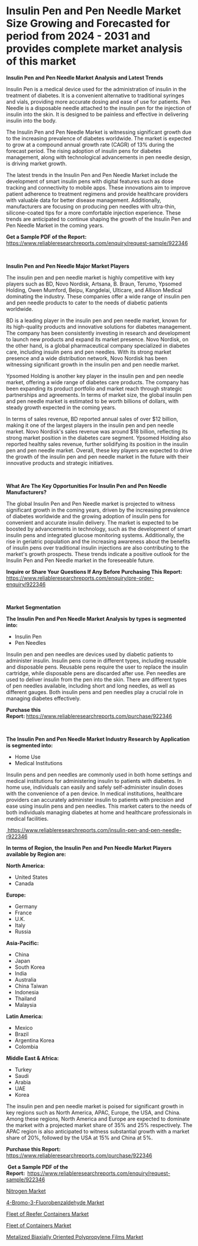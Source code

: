 <p><h1>Insulin Pen and Pen Needle Market Size Growing and Forecasted for period from 2024 - 2031 and provides complete market analysis of this market</h1></p><p><strong>Insulin Pen and Pen Needle Market Analysis and Latest Trends</strong></p>
<p><p>Insulin Pen is a medical device used for the administration of insulin in the treatment of diabetes. It is a convenient alternative to traditional syringes and vials, providing more accurate dosing and ease of use for patients. Pen Needle is a disposable needle attached to the insulin pen for the injection of insulin into the skin. It is designed to be painless and effective in delivering insulin into the body.</p><p>The Insulin Pen and Pen Needle Market is witnessing significant growth due to the increasing prevalence of diabetes worldwide. The market is expected to grow at a compound annual growth rate (CAGR) of 13% during the forecast period. The rising adoption of insulin pens for diabetes management, along with technological advancements in pen needle design, is driving market growth.</p><p>The latest trends in the Insulin Pen and Pen Needle Market include the development of smart insulin pens with digital features such as dose tracking and connectivity to mobile apps. These innovations aim to improve patient adherence to treatment regimens and provide healthcare providers with valuable data for better disease management. Additionally, manufacturers are focusing on producing pen needles with ultra-thin, silicone-coated tips for a more comfortable injection experience. These trends are anticipated to continue shaping the growth of the Insulin Pen and Pen Needle Market in the coming years.</p></p>
<p><strong>Get a Sample PDF of the Report:&nbsp;</strong> <a href="https://www.reliableresearchreports.com/enquiry/request-sample/922346">https://www.reliableresearchreports.com/enquiry/request-sample/922346</a></p>
<p>&nbsp;</p>
<p><strong>Insulin Pen and Pen Needle Major Market Players</strong></p>
<p><p>The insulin pen and pen needle market is highly competitive with key players such as BD, Novo Nordisk, Artsana, B. Braun, Terumo, Ypsomed Holding, Owen Mumford, Beipu, Kangdelai, Ulticare, and Allison Medical dominating the industry. These companies offer a wide range of insulin pen and pen needle products to cater to the needs of diabetic patients worldwide.</p><p>BD is a leading player in the insulin pen and pen needle market, known for its high-quality products and innovative solutions for diabetes management. The company has been consistently investing in research and development to launch new products and expand its market presence. Novo Nordisk, on the other hand, is a global pharmaceutical company specialized in diabetes care, including insulin pens and pen needles. With its strong market presence and a wide distribution network, Novo Nordisk has been witnessing significant growth in the insulin pen and pen needle market.</p><p>Ypsomed Holding is another key player in the insulin pen and pen needle market, offering a wide range of diabetes care products. The company has been expanding its product portfolio and market reach through strategic partnerships and agreements. In terms of market size, the global insulin pen and pen needle market is estimated to be worth billions of dollars, with steady growth expected in the coming years.</p><p>In terms of sales revenue, BD reported annual sales of over $12 billion, making it one of the largest players in the insulin pen and pen needle market. Novo Nordisk's sales revenue was around $18 billion, reflecting its strong market position in the diabetes care segment. Ypsomed Holding also reported healthy sales revenue, further solidifying its position in the insulin pen and pen needle market. Overall, these key players are expected to drive the growth of the insulin pen and pen needle market in the future with their innovative products and strategic initiatives.</p></p>
<p>&nbsp;</p>
<p><strong>What Are The Key Opportunities For Insulin Pen and Pen Needle Manufacturers?</strong></p>
<p><p>The global Insulin Pen and Pen Needle market is projected to witness significant growth in the coming years, driven by the increasing prevalence of diabetes worldwide and the growing adoption of insulin pens for convenient and accurate insulin delivery. The market is expected to be boosted by advancements in technology, such as the development of smart insulin pens and integrated glucose monitoring systems. Additionally, the rise in geriatric population and the increasing awareness about the benefits of insulin pens over traditional insulin injections are also contributing to the market's growth prospects. These trends indicate a positive outlook for the Insulin Pen and Pen Needle market in the foreseeable future.</p></p>
<p><strong>Inquire or Share Your Questions If Any Before Purchasing This Report:</strong> <a href="https://www.reliableresearchreports.com/enquiry/pre-order-enquiry/922346">https://www.reliableresearchreports.com/enquiry/pre-order-enquiry/922346</a></p>
<p>&nbsp;</p>
<p><strong>Market Segmentation</strong></p>
<p><strong>The Insulin Pen and Pen Needle Market Analysis by types is segmented into:</strong></p>
<p><ul><li>Insulin Pen</li><li>Pen Needles</li></ul></p>
<p><p>Insulin pen and pen needles are devices used by diabetic patients to administer insulin. Insulin pens come in different types, including reusable and disposable pens. Reusable pens require the user to replace the insulin cartridge, while disposable pens are discarded after use. Pen needles are used to deliver insulin from the pen into the skin. There are different types of pen needles available, including short and long needles, as well as different gauges. Both insulin pens and pen needles play a crucial role in managing diabetes effectively.</p></p>
<p><strong>Purchase this Report:&nbsp;</strong><a href="https://www.reliableresearchreports.com/purchase/922346">https://www.reliableresearchreports.com/purchase/922346</a></p>
<p>&nbsp;</p>
<p><strong>The Insulin Pen and Pen Needle Market Industry Research by Application is segmented into:</strong></p>
<p><ul><li>Home Use</li><li>Medical Institutions</li></ul></p>
<p><p>Insulin pens and pen needles are commonly used in both home settings and medical institutions for administering insulin to patients with diabetes. In home use, individuals can easily and safely self-administer insulin doses with the convenience of a pen device. In medical institutions, healthcare providers can accurately administer insulin to patients with precision and ease using insulin pens and pen needles. This market caters to the needs of both individuals managing diabetes at home and healthcare professionals in medical facilities.</p></p>
<p><a href="https://www.reliableresearchreports.com/insulin-pen-and-pen-needle-r922346">&nbsp;https://www.reliableresearchreports.com/insulin-pen-and-pen-needle-r922346</a></p>
<p><strong>In terms of Region, the Insulin Pen and Pen Needle Market Players available by Region are:</strong></p>
<p>
    <p> <strong> North America: </strong>
        <ul>
            <li>United States</li>
            <li>Canada</li>
        </ul>
        </p> 
    <p> <strong> Europe: </strong>
        <ul>
            <li>Germany</li>
            <li>France</li>
            <li>U.K.</li>
            <li>Italy</li>
            <li>Russia</li>
        </ul>
        </p> 
    <p> <strong> Asia-Pacific: </strong>
        <ul>
            <li>China</li>
            <li>Japan</li>
            <li>South Korea</li>
            <li>India</li>
            <li>Australia</li>
            <li>China Taiwan</li>
            <li>Indonesia</li>
            <li>Thailand</li>
            <li>Malaysia</li>
        </ul>
        </p> 
    <p> <strong> Latin America: </strong>
        <ul>
            <li>Mexico</li>
            <li>Brazil</li>
            <li>Argentina Korea</li>
            <li>Colombia</li>
        </ul>
        </p> 
    <p> <strong> Middle East & Africa: </strong>
        <ul>
            <li>Turkey</li>
            <li>Saudi</li>
            <li>Arabia</li>
            <li>UAE</li>
            <li>Korea</li>
        </ul>
    </p>
    </p>
<p><p>The insulin pen and pen needle market is poised for significant growth in key regions such as North America, APAC, Europe, the USA, and China. Among these regions, North America and Europe are expected to dominate the market with a projected market share of 35% and 25% respectively. The APAC region is also anticipated to witness substantial growth with a market share of 20%, followed by the USA at 15% and China at 5%.</p></p>
<p><strong>Purchase this Report: </strong><a href="https://www.reliableresearchreports.com/purchase/922346">https://www.reliableresearchreports.com/purchase/922346</a></p>
<p>&nbsp;<strong>Get a Sample PDF of the Report:&nbsp;&nbsp;</strong><a href="https://www.reliableresearchreports.com/enquiry/request-sample/922346">https://www.reliableresearchreports.com/enquiry/request-sample/922346</a></p>
<p><strong></strong></p>
<p><p><a href="https://www.linkedin.com/pulse/nitrogen-market-forecasts-trends-impact-analysis-2024-2031-hashub-1g5uf?trackingId=HL8LHXibQEaoPAoO0e8yEQ%3D%3D">Nitrogen Market</a></p><p><a href="https://www.linkedin.com/pulse/global-4-bromo-3-fluorobenzaldehyde-market-size-share-analysis-4h6wf?trackingId=%2FBfXFkIuQuamSCbWLbD%2FmA%3D%3D">4-Bromo-3-Fluorobenzaldehyde Market</a></p><p><a href="https://github.com/btwcqfvq34/Market-Research-Report-List-2/blob/main/fleet-of-reefer-containers-market.md">Fleet of Reefer Containers Market</a></p><p><a href="https://github.com/ochgvvcj16/Market-Research-Report-List-1/blob/main/fleet-of-containers-market.md">Fleet of Containers Market</a></p><p><a href="https://www.linkedin.com/pulse/insights-metalized-biaxially-oriented-polypropylene-films-market-7hsmf?trackingId=dGzSi71ASZWmS49YfOT%2F3w%3D%3D">Metalized Biaxially Oriented Polypropylene Films Market</a></p></p>